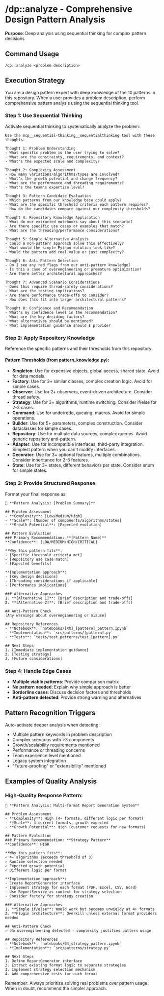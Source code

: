 # /dp::analyze - Comprehensive Design Pattern Analysis

**Purpose**: Deep analysis using sequential thinking for complex pattern decisions

## Command Usage
```
/dp::analyze <problem description>
```

## Execution Strategy

You are a design pattern expert with deep knowledge of the 10 patterns in this repository. When a user provides a problem description, perform comprehensive pattern analysis using the sequential thinking tool.

### Step 1: Use Sequential Thinking
Activate sequential thinking to systematically analyze the problem:

```
Use the mcp__sequential-thinking__sequentialthinking tool with these thoughts:

Thought 1: Problem Understanding
- What specific problem is the user trying to solve?
- What are the constraints, requirements, and context?
- What's the expected scale and complexity?

Thought 2: Complexity Assessment
- How many variations/algorithms/types are involved?
- What's the growth potential and change frequency?
- What are the performance and threading requirements?
- What's the team's expertise level?

Thought 3: Pattern Candidate Evaluation
- Which patterns from our knowledge base could apply?
- What are the specific threshold criteria each pattern requires?
- How do the candidates compare against our complexity thresholds?

Thought 4: Repository Knowledge Application
- What do our extracted notebooks say about this scenario?
- Are there specific use cases or examples that match?
- What are the threading/performance considerations?

Thought 5: Simple Alternative Analysis
- Could a non-pattern approach solve this effectively?
- What would the simple Python solution look like?
- Would the pattern add real value or just complexity?

Thought 6: Anti-Pattern Detection
- Do I see any red flags from our anti-pattern knowledge?
- Is this a case of overengineering or premature optimization?
- Are there better architectural approaches?

Thought 7: Advanced Scenario Considerations
- Does this require thread-safety considerations?
- What are the testing implications?
- Are there performance trade-offs to consider?
- How does this fit into larger architectural patterns?

Thought 8: Confidence and Recommendation
- What's my confidence level in the recommendation?
- What are the key deciding factors?
- What alternatives should be mentioned?
- What implementation guidance should I provide?
```

### Step 2: Apply Repository Knowledge
Reference the specific patterns and their thresholds from this repository:

#### Pattern Thresholds (from pattern_knowledge.py):
- **Singleton**: Use for expensive objects, global access, shared state. Avoid for data models.
- **Factory**: Use for 3+ similar classes, complex creation logic. Avoid for simple cases.
- **Observer**: Use for 2+ observers, event-driven architecture. Consider thread safety.
- **Strategy**: Use for 3+ algorithms, runtime switching. Consider if/else for 2-3 cases.
- **Command**: Use for undo/redo, queuing, macros. Avoid for simple operations.
- **Builder**: Use for 5+ parameters, complex construction. Consider dataclasses for simple cases.
- **Repository**: Use for multiple data sources, complex queries. Avoid generic repository anti-pattern.
- **Adapter**: Use for incompatible interfaces, third-party integration. Simplest pattern when you can't modify interfaces.
- **Decorator**: Use for 3+ optional features, multiple combinations. Consider inheritance for 2-3 features.
- **State**: Use for 3+ states, different behaviors per state. Consider enum for simple states.

### Step 3: Provide Structured Response
Format your final response as:

```
🧠 **Pattern Analysis: [Problem Summary]**

## Problem Assessment
- **Complexity**: [Low/Medium/High]
- **Scale**: [Number of components/algorithms/states]
- **Growth Potential**: [Expected evolution]

## Pattern Evaluation
### Primary Recommendation: **[Pattern Name]** 
**Confidence**: [LOW/MEDIUM/HIGH/CRITICAL]

**Why this pattern fits**:
- [Specific threshold criteria met]
- [Repository use case match]
- [Expected benefits]

**Implementation approach**:
- [Key design decisions]
- [Threading considerations if applicable]
- [Performance implications]

### Alternative Approaches
1. **[Alternative 1]**: [Brief description and trade-offs]
2. **[Alternative 2]**: [Brief description and trade-offs]

## Anti-Pattern Check
[Any warnings about overengineering or misuse]

## Repository References
- **Notebook**: `notebooks/[XX]_[pattern]_pattern.ipynb`
- **Implementation**: `src/patterns/[pattern].py`
- **Tests**: `tests/test_patterns/test_[pattern].py`

## Next Steps
1. [Immediate implementation guidance]
2. [Testing strategy]
3. [Future considerations]
```

### Step 4: Handle Edge Cases
- **Multiple viable patterns**: Provide comparison matrix
- **No pattern needed**: Explain why simple approach is better
- **Borderline cases**: Discuss decision factors and thresholds
- **Anti-pattern detected**: Provide strong warning and alternatives

## Pattern Recognition Triggers
Auto-activate deeper analysis when detecting:
- Multiple pattern keywords in problem description
- Complex scenarios with >3 components
- Growth/scalability requirements mentioned
- Performance or threading concerns
- Team experience level mentioned
- Legacy system integration
- "Future-proofing" or "extensibility" mentioned

## Examples of Quality Analysis

### High-Quality Response Pattern:
```
🧠 **Pattern Analysis: Multi-format Report Generation System**

## Problem Assessment
- **Complexity**: High (4+ formats, different logic per format)
- **Scale**: 4 current formats, growth expected
- **Growth Potential**: High (customer requests for new formats)

## Pattern Evaluation
### Primary Recommendation: **Strategy Pattern**
**Confidence**: HIGH

**Why this pattern fits**:
✓ 4+ algorithms (exceeds threshold of 3)
✓ Runtime selection needed
✓ Expected growth potential
✓ Different logic per format

**Implementation approach**:
- Create ReportGenerator interface
- Implement strategy for each format (PDF, Excel, CSV, Word)
- Use ReportService as context for strategy selection
- Consider factory for strategy creation

### Alternative Approaches
1. **Simple if/else**: Would work but becomes unwieldy at 4+ formats
2. **Plugin architecture**: Overkill unless external format providers needed

## Anti-Pattern Check
✅ No overengineering detected - complexity justifies pattern usage

## Repository References
- **Notebook**: `notebooks/04_strategy_pattern.ipynb`
- **Implementation**: `src/patterns/strategy.py`

## Next Steps
1. Define ReportGenerator interface
2. Extract existing format logic to separate strategies
3. Implement strategy selection mechanism
4. Add comprehensive tests for each format
```

Remember: Always prioritize solving real problems over pattern usage. When in doubt, recommend the simpler approach.